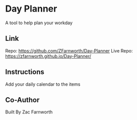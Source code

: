 # Day Planner
A tool to help plan your workday

## Link
Repo: https://github.com/ZFarnworth/Day-Planner
Live Repo: https://zfarnworth.github.io/Day-Planner/

## Instructions
Add your daily calendar to the items

## Co-Author
Built By Zac Farnworth
